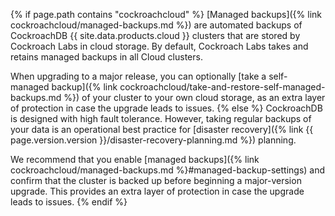 {% if page.path contains "cockroachcloud" %}
[Managed backups]({% link cockroachcloud/managed-backups.md %}) are automated backups of CockroachDB {{ site.data.products.cloud }} clusters that are stored by Cockroach Labs in cloud storage. By default, Cockroach Labs takes and retains managed backups in all Cloud clusters.

When upgrading to a major release, you can optionally [take a self-managed backup]({% link cockroachcloud/take-and-restore-self-managed-backups.md %}) of your cluster to your own cloud storage, as an extra layer of protection in case the upgrade leads to issues.
{% else %}
CockroachDB is designed with high fault tolerance. However, taking regular backups of your data is an operational best practice for [disaster recovery]({% link {{ page.version.version }}/disaster-recovery-planning.md %}) planning.

We recommend that you enable [managed backups]({% link cockroachcloud/managed-backups.md %}#managed-backup-settings) and confirm that the cluster is backed up before beginning a major-version upgrade. This provides an extra layer of protection in case the upgrade leads to issues.
{% endif %}
